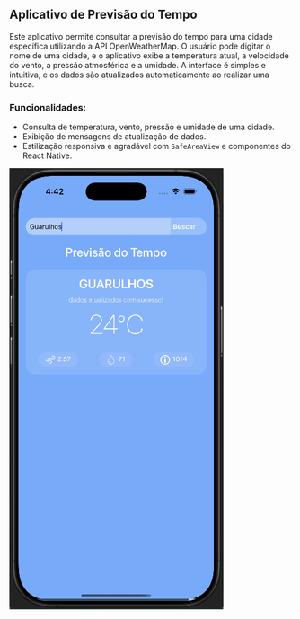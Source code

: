 ## Aplicativo de Previsão do Tempo  
Este aplicativo permite consultar a previsão do tempo para uma cidade específica utilizando a API OpenWeatherMap. O usuário pode digitar o nome de uma cidade, e o aplicativo exibe a temperatura atual, a velocidade do vento, a pressão atmosférica e a umidade. A interface é simples e intuitiva, e os dados são atualizados automaticamente ao realizar uma busca.

### Funcionalidades:
- Consulta de temperatura, vento, pressão e umidade de uma cidade.
- Exibição de mensagens de atualização de dados.
- Estilização responsiva e agradável com `SafeAreaView` e componentes do React Native.

![mobile-design](./assets/image.png)